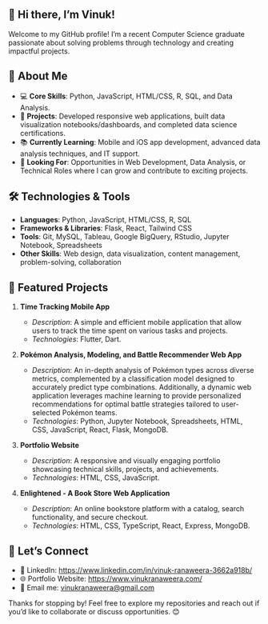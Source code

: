 ## 👋 Hi there, I’m Vinuk!

Welcome to my GitHub profile! I’m a recent Computer Science graduate passionate about solving problems through technology and creating impactful projects.

## 🚀 About Me

* 💻 **Core Skills**: Python, JavaScript, HTML/CSS, R, SQL, and Data Analysis.
* 🌟 **Projects**: Developed responsive web applications, built data visualization notebooks/dashboards, and completed data science certifications.
* 📚 **Currently Learning**: Mobile and iOS app development, advanced data analysis techniques, and IT support.
* 🎯 **Looking For**: Opportunities in Web Development, Data Analysis, or Technical Roles where I can grow and contribute to exciting projects.

## 🛠️ Technologies & Tools

*	**Languages**: Python, JavaScript, HTML/CSS, R, SQL
*	**Frameworks & Libraries**: Flask, React, Tailwind CSS
*	**Tools**: Git, MySQL, Tableau, Google BigQuery, RStudio, Jupyter Notebook, Spreadsheets
*	**Other Skills**: Web design, data visualization, content management, problem-solving, collaboration

## 📂 Featured Projects

1. **Time Tracking Mobile App**

    * _Description_: A simple and efficient mobile application that allow users to track the time spent on various tasks and projects.
    * _Technologies_: Flutter, Dart.
      
2. **Pokémon Analysis, Modeling, and Battle Recommender Web App**
  
    * _Description_: An in-depth analysis of Pokémon types across diverse metrics, complemented by a classification model designed to accurately predict type combinations. Additionally, a dynamic web application leverages machine learning to provide personalized recommendations for optimal battle strategies tailored to user-selected Pokémon teams.
    *	_Technologies_: Python, Jupyter Notebook, Spreadsheets, HTML, CSS, JavaScript, React, Flask, MongoDB.

3. **Portfolio Website**

    * _Description_: A responsive and visually engaging portfolio showcasing technical skills, projects, and achievements.
    * _Technologies_: HTML, CSS, JavaScript.

4. **Enlightened - A Book Store Web Application**

    * _Description_: An online bookstore platform with a catalog, search functionality, and secure checkout.
    * _Technologies_: HTML, CSS, TypeScript, React, Express, MongoDB.

## 🌱 Let’s Connect

*	💼 LinkedIn: <https://www.linkedin.com/in/vinuk-ranaweera-3662a918b/>
*	🌐 Portfolio Website: <https://www.vinukranaweera.com/>
*	📧 Email me: <vinukranaweera@gmail.com>

Thanks for stopping by! Feel free to explore my repositories and reach out if you’d like to collaborate or discuss opportunities. 😊
